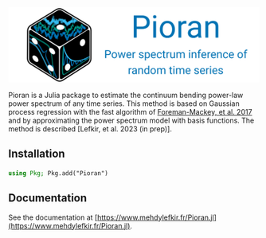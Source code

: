 ![Banner of pioran power spectrum inference of random time series](./docs/src/assets/banner_desc.svg)

Pioran is a Julia package to estimate the continuum bending power-law power spectrum of any time series. This method is based on Gaussian process regression with the fast algorithm of [Foreman-Mackey, et al. 2017](https://ui.adsabs.harvard.edu/abs/2017AJ....154..220F/abstract) and by approximating the power spectrum model with basis functions. The method is described [Lefkir, et al. 2023 (in prep)].

## Installation

```julia
using Pkg; Pkg.add("Pioran")
```

## Documentation

See the documentation at [https://www.mehdylefkir.fr/Pioran.jl](https://www.mehdylefkir.fr/Pioran.jl).